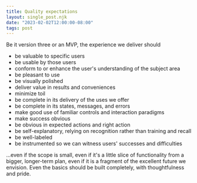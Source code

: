 ```yaml
---
title: Quality expectations
layout: single_post.njk
date: "2023-02-02T12:00:00-08:00"
tags: post
---
```

Be it version three or an MVP, the experience we deliver should
- be valuable to specific users
- be usable by those users
- conform to or enhance the user's understanding of the subject area
- be pleasant to use
- be visually polished
- deliver value in results and conveniences
- minimize toil
- be complete in its delivery of the uses we offer
- be complete in its states, messages, and errors
- make good use of familiar controls and interaction paradigms
- make success obvious
- be obvious in expected actions and right action
- be self-explanatory, relying on recognition rather than training and recall
- be well-labeled
- be instrumented so we can witness users' successes and difficulties

…even if the scope is small, even if it's a little slice of functionality from a bigger, longer-term plan, even if it is a fragment of the excellent future we envision. Even the basics should be built completely, with thoughtfulness and pride.
